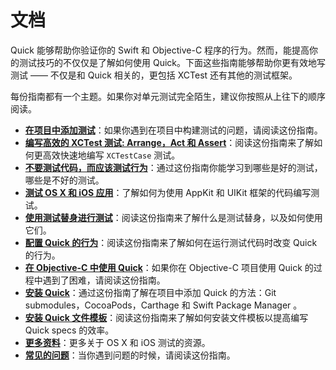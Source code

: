 # 文档

Quick 能够帮助你验证你的 Swift 和 Objective-C 程序的行为。然而，能提高你的测试技巧的不仅仅是了解如何使用 Quick。下面这些指南能够帮助你更有效地写测试 —— 不仅是和 Quick 相关的，更包括 XCTest 还有其他的测试框架。

每份指南都有一个主题。如果你对单元测试完全陌生，建议你按照从上往下的顺序阅读。

- **[在项目中添加测试](SettingUpYourXcodeProject.md)**：如果你遇到在项目中构建测试的问题，请阅读这份指南。
- **[编写高效的 XCTest 测试: Arrange，Act 和 Assert](ArrangeActAssert.md)**：阅读这份指南来了解如何更高效快速地编写 `XCTestCase` 测试。
- **[不要测试代码，而应该测试行为](BehavioralTesting.md)**：通过这份指南你能学习到哪些是好的测试，哪些是不好的测试。
- **[测试 OS X 和 iOS 应用](TestingApps.md)**：了解如何为使用 AppKit 和 UIKit 框架的代码编写测试。
- **[使用测试替身进行测试](TestUsingTestDoubles.md)**：阅读这份指南来了解什么是测试替身，以及如何使用它们。
- **[配置 Quick 的行为](ConfiguringQuick.md)**：阅读这份指南来了解如何在运行测试代码时改变 Quick 的行为。
- **[在 Objective-C 中使用 Quick](QuickInObjectiveC.md)**：如果你在 Objective-C 项目使用 Quick 的过程中遇到了困难，请阅读这份指南。
- **[安装 Quick](InstallingQuick.md)**：通过这份指南了解在项目中添加 Quick 的方法：Git submodules，CocoaPods，Carthage 和 Swift Package Manager 。
- **[安装 Quick 文件模板](InstallingFileTemplates.md)**：阅读这份指南来了解如何安装文件模板以提高编写 Quick specs 的效率。
- **[更多资料](MoreResources.md)**：更多关于 OS X 和 iOS 测试的资源。
- **[常见的问题](Troubleshooting.md)**：当你遇到问题的时候，请阅读这份指南。
